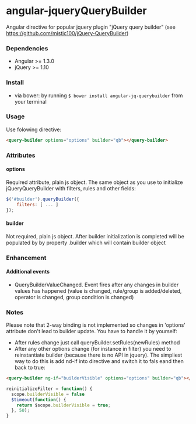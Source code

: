 # angular-jqueryQueryBuilder

Angular directive for popular jquery plugin "jQuery query builder" (see https://github.com/mistic100/jQuery-QueryBuilder)

### Dependencies
 * Angular >= 1.3.0
 * jQuery >= 1.10
 
### Install
 
 - via bower: by running `$ bower install angular-jq-querybuilder` from your terminal
 
### Usage

Use folowing directive:

```html
<query-builder options="options" builder="qb"></query-builder>
```

### Attributes

#### options
Required attribute, plain js object. The same object as you use to initialize jQueryQueryBuilder with filters, rules and other fields: 
```js
$('#builder').queryBuilder({
    filters: [ ... ]
});
```

#### builder
Not required, plain js object. After builder initialization is completed will be populated by by property .builder which will contain builder object

### Enhancement

#### Additional events
- QueryBuilderValueChanged. Event fires after any changes in builder values has happened (value is changed, rule/group is added/deleted, operator is changed, group condition is changed)

### Notes

Please note that 2-way binding is not implemented so changes in 'options' attribute don't lead to builder update. You have to handle it by yourself:

- After rules change just call queryBuilder.setRules(newRules) method
- After any other options change (for instance in filter) you need to reinstantiate builder (because there is no API in jquery). The simpliest way to do this is add nd-if into directive and switch it to fals eand then back to true:

```html
<query-builder ng-if="builderVisible" options="options" builder="qb"></query-builder>
```

```js
reinitializeFilter = function() {
  scope.builderVisible = false
  $timeout(function() {
    return $scope.builderVisible = true;
  }, 50);  
}
```

